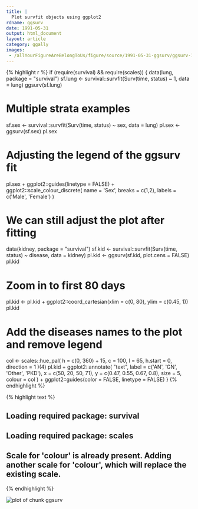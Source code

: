 ```yaml
---
title: |
  Plot survfit objects using ggplot2
rdname: ggsurv
date: 1991-05-31
output: html_document
layout: article
category: ggally
images:
 - /allYourFigureAreBelongToUs/figure/source/1991-05-31-ggsurv/ggsurv-1.png
---
```





{% highlight r %}
if (require(survival) && require(scales)) {
  data(lung, package = "survival")
  sf.lung <- survival::survfit(Surv(time, status) ~ 1, data = lung)
  ggsurv(sf.lung)

  # Multiple strata examples
  sf.sex <- survival::survfit(Surv(time, status) ~ sex, data = lung)
  pl.sex <- ggsurv(sf.sex)
  pl.sex

  # Adjusting the legend of the ggsurv fit
  pl.sex +
    ggplot2::guides(linetype = FALSE) +
    ggplot2::scale_colour_discrete(
      name   = 'Sex',
      breaks = c(1,2),
      labels = c('Male', 'Female')
    )

  # We can still adjust the plot after fitting
  data(kidney, package = "survival")
  sf.kid <- survival::survfit(Surv(time, status) ~ disease, data = kidney)
  pl.kid <- ggsurv(sf.kid, plot.cens = FALSE)
  pl.kid

  # Zoom in to first 80 days
  pl.kid <- pl.kid + ggplot2::coord_cartesian(xlim = c(0, 80), ylim = c(0.45, 1))
  pl.kid

  # Add the diseases names to the plot and remove legend
  col <- scales::hue_pal(
    h         = c(0, 360) + 15,
    c         = 100,
    l         = 65,
    h.start   = 0,
    direction = 1
  )(4)
  pl.kid +
    ggplot2::annotate(
      "text",
      label  = c('AN', 'GN', 'Other', 'PKD'),
      x      = c(50, 20, 50, 71),
      y      = c(0.47, 0.55, 0.67, 0.8),
      size   = 5,
      colour = col
    ) +
    ggplot2::guides(color = FALSE, linetype = FALSE)
}
{% endhighlight %}



{% highlight text %}
## Loading required package: survival
## Loading required package: scales
## Scale for 'colour' is already present. Adding another scale for 'colour', which will replace the existing scale.
{% endhighlight %}

![plot of chunk ggsurv](/allYourFigureAreBelongToUs/figure/source/1991-05-31-ggsurv/ggsurv-1.png) 